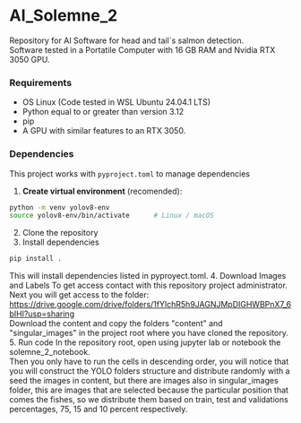 # AI_Solemne_2
Repository for AI Software for head and tail´s salmon detection.  
Software tested in a Portatile Computer with 16 GB RAM and Nvidia RTX 3050 GPU.  
### Requirements
- OS Linux (Code tested in WSL Ubuntu 24.04.1 LTS)
- Python equal to or greater than version 3.12
- pip
- A GPU with similar features to an RTX 3050.
### Dependencies
This project works with `pyproject.toml` to manage dependencies
1. **Create virtual environment** (recomended):
```bash
python -m venv yolov8-env
source yolov8-env/bin/activate      # Linux / macOS
```
2. Clone the repository
3. Install dependencies
```bash
pip install .
```
This will install dependencies listed in pyproyect.toml.
4. Download Images and Labels 
To get access contact with this repository project administrator.
Next you will get access to the folder:  
https://drive.google.com/drive/folders/1fYlchR5h9JAGNJMpDIGHWBPnX7_6bIHl?usp=sharing  
Download the content and copy the folders "content" and "singular_images" in the project root where you have cloned the repository.  
5. Run code
In the repository root, open using jupyter lab or notebook the solemne_2_notebook.  
Then you only have to run the cells in descending order, you will notice that you will construct the YOLO folders structure and distribute randomly with a seed the images in content, but there are images also in singular_images folder, this are images that are selected because the particular position that comes the fishes, so we distribute them based on train, test and validations percentages, 75, 15 and 10 percent respectively.
